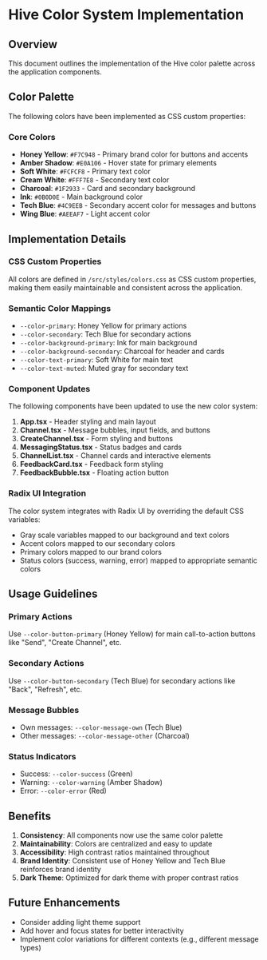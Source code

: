 # Hive Color System Implementation

## Overview
This document outlines the implementation of the Hive color palette across the application components.

## Color Palette
The following colors have been implemented as CSS custom properties:

### Core Colors
- **Honey Yellow**: `#F7C948` - Primary brand color for buttons and accents
- **Amber Shadow**: `#E0A106` - Hover state for primary elements
- **Soft White**: `#FCFCF8` - Primary text color
- **Cream White**: `#FFF7E8` - Secondary text color
- **Charcoal**: `#1F2933` - Card and secondary background
- **Ink**: `#0B0D0E` - Main background color
- **Tech Blue**: `#4C9EEB` - Secondary accent color for messages and buttons
- **Wing Blue**: `#AEEAF7` - Light accent color

## Implementation Details

### CSS Custom Properties
All colors are defined in `/src/styles/colors.css` as CSS custom properties, making them easily maintainable and consistent across the application.

### Semantic Color Mappings
- `--color-primary`: Honey Yellow for primary actions
- `--color-secondary`: Tech Blue for secondary actions
- `--color-background-primary`: Ink for main background
- `--color-background-secondary`: Charcoal for header and cards
- `--color-text-primary`: Soft White for main text
- `--color-text-muted`: Muted gray for secondary text

### Component Updates
The following components have been updated to use the new color system:

1. **App.tsx** - Header styling and main layout
2. **Channel.tsx** - Message bubbles, input fields, and buttons
3. **CreateChannel.tsx** - Form styling and buttons
4. **MessagingStatus.tsx** - Status badges and cards
5. **ChannelList.tsx** - Channel cards and interactive elements
6. **FeedbackCard.tsx** - Feedback form styling
7. **FeedbackBubble.tsx** - Floating action button

### Radix UI Integration
The color system integrates with Radix UI by overriding the default CSS variables:
- Gray scale variables mapped to our background and text colors
- Accent colors mapped to our secondary colors
- Primary colors mapped to our brand colors
- Status colors (success, warning, error) mapped to appropriate semantic colors

## Usage Guidelines

### Primary Actions
Use `--color-button-primary` (Honey Yellow) for main call-to-action buttons like "Send", "Create Channel", etc.

### Secondary Actions
Use `--color-button-secondary` (Tech Blue) for secondary actions like "Back", "Refresh", etc.

### Message Bubbles
- Own messages: `--color-message-own` (Tech Blue)
- Other messages: `--color-message-other` (Charcoal)

### Status Indicators
- Success: `--color-success` (Green)
- Warning: `--color-warning` (Amber Shadow)
- Error: `--color-error` (Red)

## Benefits
1. **Consistency**: All components now use the same color palette
2. **Maintainability**: Colors are centralized and easy to update
3. **Accessibility**: High contrast ratios maintained throughout
4. **Brand Identity**: Consistent use of Honey Yellow and Tech Blue reinforces brand identity
5. **Dark Theme**: Optimized for dark theme with proper contrast ratios

## Future Enhancements
- Consider adding light theme support
- Add hover and focus states for better interactivity
- Implement color variations for different contexts (e.g., different message types)

